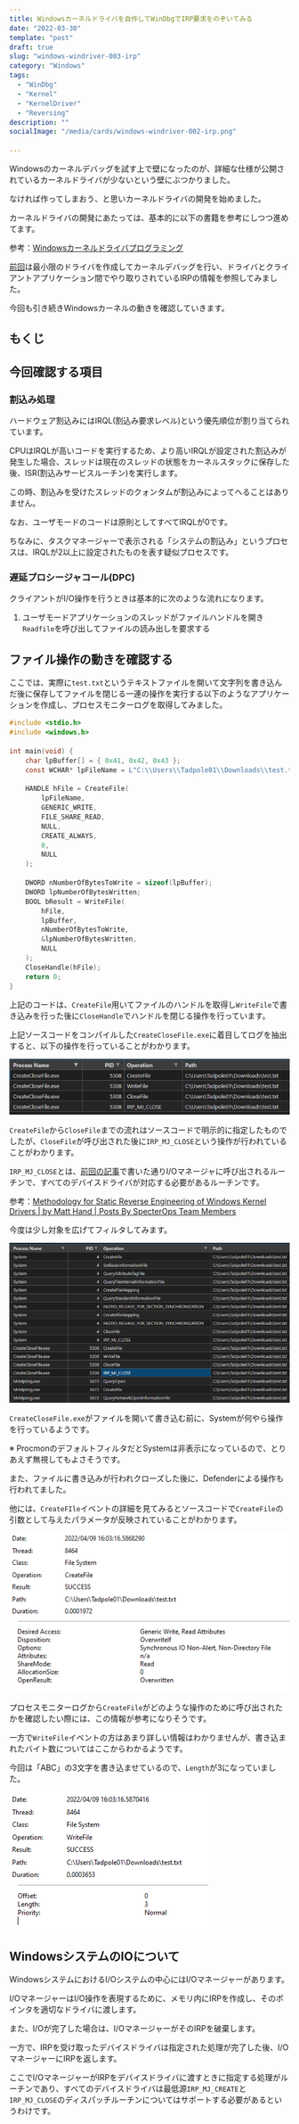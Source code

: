 ```yaml
---
title: Windowsカーネルドライバを自作してWinDbgでIRP要求をのぞいてみる
date: "2022-03-30"
template: "post"
draft: true
slug: "windows-windriver-003-irp"
category: "Windows"
tags:
  - "WinDbg"
  - "Kernel"
  - "KernelDriver"
  - "Reversing"
description: ""
socialImage: "/media/cards/windows-windriver-002-irp.png"

---
```


Windowsのカーネルデバッグを試す上で壁になったのが、詳細な仕様が公開されているカーネルドライバが少ないという壁にぶつかりました。

なければ作ってしまおう、と思いカーネルドライバの開発を始めました。

カーネルドライバの開発にあたっては、基本的に以下の書籍を参考にしつつ進めてます。

参考：[Windowsカーネルドライバプログラミング](https://amzn.to/3H3WMoe)

[前回](/windows-windriver-002-irp)は最小限のドライバを作成してカーネルデバッグを行い、ドライバとクライアントアプリケーション間でやり取りされているIRPの情報を参照してみました。

今回も引き続きWindowsカーネルの動きを確認していきます。

<!-- omit in toc -->

## もくじ



## 今回確認する項目

### 割込み処理

ハードウェア割込みにはIRQL(割込み要求レベル)という優先順位が割り当てられています。

CPUはIRQLが高いコードを実行するため、より高いIRQLが設定された割込みが発生した場合、スレッドは現在のスレッドの状態をカーネルスタックに保存した後、ISR(割込みサービスルーチン)を実行します。

この時、割込みを受けたスレッドのクォンタムが割込みによってへることはありません。

なお、ユーザモードのコードは原則としてすべてIRQLが0です。

ちなみに、タスクマネージャーで表示される「システムの割込み」というプロセスは、IRQLが2以上に設定されたものを表す疑似プロセスです。

### 遅延プロシージャコール(DPC)

クライアントがI/O操作を行うときは基本的に次のような流れになります。

1. ユーザモードアプリケーションのスレッドがファイルハンドルを開き`Readfile`を呼び出してファイルの読み出しを要求する





## ファイル操作の動きを確認する

ここでは、実際に`test.txt`というテキストファイルを開いて文字列を書き込んだ後に保存してファイルを閉じる一連の操作を実行する以下のようなアプリケーションを作成し、プロセスモニターログを取得してみました。

``` c
#include <stdio.h>
#include <windows.h>

int main(void) {
    char lpBuffer[] = { 0x41, 0x42, 0x43 };
    const WCHAR* lpFileName = L"C:\\Users\\Tadpole01\\Downloads\\test.txt";

    HANDLE hFile = CreateFile(
        lpFileName,
        GENERIC_WRITE,
        FILE_SHARE_READ,
        NULL,
        CREATE_ALWAYS,
        0,
        NULL
    );

    DWORD nNumberOfBytesToWrite = sizeof(lpBuffer);
    DWORD lpNumberOfBytesWritten;
    BOOL bResult = WriteFile(
        hFile,
        lpBuffer,
        nNumberOfBytesToWrite,
        &lpNumberOfBytesWritten,
        NULL
    );
    CloseHandle(hFile);
	return 0;
}
```

上記のコードは、`CreateFile`用いてファイルのハンドルを取得し`WriteFile`で書き込みを行った後に`CloseHandle`でハンドルを閉じる操作を行っています。

上記ソースコードをコンパイルした`CreateCloseFile.exe`に着目してログを抽出すると、以下の操作を行っていることがわかります。

![image-20220409163516984](../../static/media/2022-03-30-windows-windriver-003/image-20220409163516984.png)

`CreateFile`から`CloseFile`までの流れはソースコードで明示的に指定したものでしたが、`CloseFile`が呼び出された後に`IRP_MJ_CLOSE`という操作が行われていることがわかります。

`IRP_MJ_CLOSE`とは、[前回の記事](/windows-windriver-002-irp)で書いた通りI/Oマネージャに呼び出されるルーチンで、すべてのデバイスドライバが対応する必要があるルーチンです。

参考：[Methodology for Static Reverse Engineering of Windows Kernel Drivers | by Matt Hand | Posts By SpecterOps Team Members](https://posts.specterops.io/methodology-for-static-reverse-engineering-of-windows-kernel-drivers-3115b2efed83)

今度は少し対象を広げてフィルタしてみます。

![image-20220409164044350](../../static/media/2022-03-30-windows-windriver-003/image-20220409164044350.png)

`CreateCloseFile.exe`がファイルを開いて書き込む前に、Systemが何やら操作を行っているようです。

※ ProcmonのデフォルトフィルタだとSystemは非表示になっているので、とりあえず無視してもよさそうです。

また、ファイルに書き込みが行われクローズした後に、Defenderによる操作も行われてました。

他には、`CreateFIle`イベントの詳細を見てみるとソースコードで`CreateFile`の引数として与えたパラメータが反映されていることがわかります。

![image-20220409164558913](../../static/media/2022-03-30-windows-windriver-003/image-20220409164558913.png)

プロセスモニターログから`CreateFile`がどのような操作のために呼び出されたかを確認したい際には、この情報が参考になりそうです。

一方で`WriteFile`イベントの方はあまり詳しい情報はわかりませんが、書き込まれたバイト数についてはここからわかるようです。

今回は「ABC」の3文字を書き込ませているので、`Length`が3になっていました。

![image-20220409171140063](../../static/media/2022-03-30-windows-windriver-003/image-20220409171140063.png)





## WindowsシステムのIOについて

WindowsシステムにおけるI/Oシステムの中心にはI/Oマネージャーがあります。

I/OマネージャーはI/O操作を表現するために、メモリ内にIRPを作成し、そのポインタを適切なドライバに渡します。

また、I/Oが完了した場合は、I/OマネージャーがそのIRPを破棄します。

一方で、IRPを受け取ったデバイスドライバは指定された処理が完了した後、I/OマネージャーにIRPを返します。

ここでI/OマネージャーがIRPをデバイスドライバに渡すときに指定する処理がルーチンであり、すべてのデバイスドライバは最低源`IRP_MJ_CREATE`と`IRP_MJ_CLOSE`のディスパッチルーチンについてはサポートする必要があるというわけです。





































